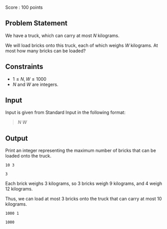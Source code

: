 Score : $100$ points

## Problem Statement

We have a truck, which can carry at most $N$ kilograms.

We will load bricks onto this truck, each of which weighs $W$ kilograms. At most how many bricks can be loaded?

## Constraints

- $1\leq N,W \leq 1000$
- $N$ and $W$ are integers.

## Input

Input is given from Standard Input in the following format:

> $N$ $W$

## Output

Print an integer representing the maximum number of bricks that can be loaded onto the truck.

```input1
10 3
```

```output1
3
```

Each brick weighs $3$ kilograms, so $3$ bricks weigh $9$ kilograms, and $4$ weigh $12$ kilograms.

Thus, we can load at most $3$ bricks onto the truck that can carry at most $10$ kilograms.

```input2
1000 1
```

```output2
1000
```